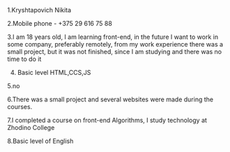 1.Kryshtapovich Nikita


2.Mobile phone - +375 29 616 75 88


3.I am 18 years old, I am learning front-end, in the future I want to work in some company, preferably remotely, from my work experience there was a small project, but it was not finished, since I am studying and there was no time to do it


4. Basic level HTML,CCS,JS


5.no


6.There was a small project and several websites were made during the courses.


7.I completed a course on front-end Algorithms, I study technology at Zhodino College


8.Basic level of English